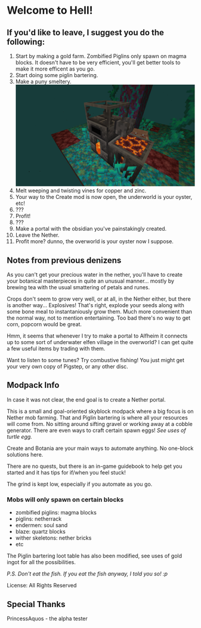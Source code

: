 # Welcome to Hell!
## If you'd like to leave, I suggest you do the following:
1. Start by making a gold farm. Zombified Piglins only spawn on magma blocks. It doesn't have to be very efficient, you'll get better tools to make it more efficent as you go.
2. Start doing some piglin bartering.
3. Make a puny smeltery.![top left block: seared melter, top right: seared faucet, bottom left: seared tank, bottom right: casting basin](puny_smeltery.png "Your first smeltery. It's puny.")
4. Melt weeping and twisting vines for copper and zinc.
5. Your way to the Create mod is now open, the underworld is your oyster, etc!
6. ???
7. Profit!
8. ???
9. Make a portal with the obsidian you've painstakingly created.
10. Leave the Nether.
11. Profit more? dunno, the overworld is your oyster now I suppose.

## Notes from previous denizens
As you can't get your precious water in the nether, you'll have to create your botanical masterpieces in quite an unusual manner... mostly by brewing tea with the usual smattering of petals and runes.

Crops don't seem to grow very well, or at all, in the Nether either, but there is another way... Explosives! That's right, explode your seeds along with some bone meal to instantaniously grow them. Much more convenient than the normal way, not to mention entertaining. Too bad there's no way to get corn, popcorn would be great.

Hmm, it seems that whenever I try to make a portal to Alfheim it connects up to some sort of underwater elfen village in the overworld? I can get quite a few useful items by trading with them.

Want to listen to some tunes? Try combustive fishing! You just might get your very own copy of Pigstep, or any other disc.
## Modpack Info
In case it was not clear, the end goal is to create a Nether portal.

This is a small and goal-oriented skyblock modpack where a big focus is on Nether mob farming. That and Piglin bartering is where all your resources will come from. No sitting around sifting gravel or working away at a cobble generator. There are even ways to craft certain spawn eggs! *See uses of turtle egg.*

Create and Botania are your main ways to automate anything. No one-block solutions here.

There are no quests, but there is an in-game guidebook to help get you started and it has tips for if/when you feel stuck!

The grind is kept low, especially if you automate as you go.

### Mobs will only spawn on certain blocks
- zombified piglins: magma blocks
- piglins: netherrack
- endermen: soul sand
- blaze: quartz blocks
- wither skeletons: nether bricks
- etc

The Piglin bartering loot table has also been modified, see uses of gold ingot for all the possibilities.

*P.S. Don't eat the fish. If you eat the fish anyway, I told you so! :p*

License: All Rights Reserved
## Special Thanks
PrincessAquos - the alpha tester
